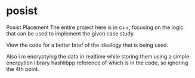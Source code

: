 # posist
Posist Placement
The entire project here is in c++, focusing on the logic that can be used to implement the given case study.

View the code for a better brief of the idealogy that is being used.


Also i m encryptying the data in realtime while storing them using a simple encrpytion library hashlibpp reference of which is in the code, so ignoring the 4th point.
